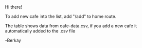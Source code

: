 Hi there!

To add new cafe into the list, add "/add" to home route.

The table shows data from cafe-data.csv, if you add a new cafe it automatically added to the .csv file

-Berkay